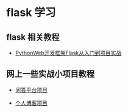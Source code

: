 # flask 学习

## flask 相关教程

- [PythonWeb开发框架Flask从入门到项目实战](https://www.cnblogs.com/songboriceboy/category/1867414.html)

## 网上一些实战小项目教程

- [问答平台项目](https://www.bilibili.com/video/BV17r4y1y7jJ?p=19&vd_source=71eb031c627259931c5588c53135ca20)

- [个人博客项目](https://www.bilibili.com/video/BV1mc411j7jT?p=38&vd_source=71eb031c627259931c5588c53135ca20)



